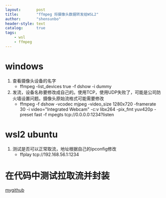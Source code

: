 ```yaml
---
layout:       post
title:        "ffmpeg 将摄像头数据转发给WSL2"
author:       "shensunbo"
header-style: text
catalog:      true
tags:
    - wsl
    - ffmpeg
---
```

# windows
1. 查看摄像头设备的名字
    * ffmpeg -list_devices true -f dshow -i dummy
2. 发流，设备名称要修改成自己的。使用TCP，使用UDP失败了，可能是公司防火墙设置问题。摄像头原始流格式可能需要修改
    * ffmpeg -f dshow -vcodec mjpeg -video_size 1280x720 -framerate 30 -i video="Integrated Webcam" -c:v libx264 -pix_fmt yuv420p -preset fast -f mpegts tcp://0.0.0.0:1234?listen

# wsl2 ubuntu
1. 测试是否可以正常取流，地址根据自己的ipconfig修改
    * ffplay tcp://192.168.56.1:1234


# 在代码中测试拉取流并封装
[mygithub](https://github.com/shensunbo/myFfmpeg)